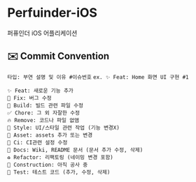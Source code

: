 # Perfuinder-iOS
퍼퓨인더 iOS 어플리케이션 

## ✉️ Commit Convention
`타입: 부연 설명 및 이유 #이슈번호` `ex. ✨ Feat: Home 화면 UI 구현 #1`

```
✨ Feat: 새로운 기능 추가
🐛 Fix: 버그 수정
👷 Build: 빌드 관련 파일 수정
✅ Chore: 그 외 자잘한 수정
🔥 Remove: 코드나 파일 없앰
💄 Style: UI/스타일 관련 작업 (기능 변경X)
🍱 Asset: assets 추가 또는 변경
💚 Ci: CI관련 설정 수정
📝 Docs: Wiki, README 문서 (문서 추가 수정, 삭제)
♻️ Refactor: 리팩토링 (네이밍 변경 포함)
🚧 Construction: 아직 공사 중
🧪 Test: 테스트 코드 (추가, 수정, 삭제)
```

